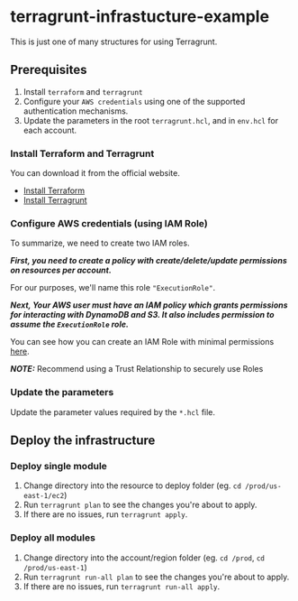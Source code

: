 # terragrunt-infrastucture-example

This is just one of many structures for using Terragrunt.


## Prerequisites

1. Install `terraform` and `terragrunt`
2. Configure your `AWS credentials` using one of the supported authentication mechanisms.
3. Update the parameters in the root `terragrunt.hcl`, and in `env.hcl` for each account.


### Install Terraform and Terragrunt

You can download it from the official website.

* [Install Terraform](https://developer.hashicorp.com/terraform/tutorials/aws-get-started/install-cli)
* [Install Terragrunt](https://terragrunt.gruntwork.io/docs/getting-started/install/)


### Configure AWS credentials (using IAM Role)

To summarize, we need to create two IAM roles.

***First, you need to create a policy with create/delete/update permissions on resources per account.***

For our purposes, we'll name this role `"ExecutionRole"`.


***Next, Your AWS user must have an IAM policy which grants permissions for interacting with DynamoDB and S3. It also includes permission to assume the `ExecutionRole` role.***

You can see how you can create an IAM Role with minimal permissions [here](https://terragrunt.gruntwork.io/docs/features/aws-auth/).

**_NOTE:_** Recommend using a Trust Relationship to securely use Roles


### Update the parameters

Update the parameter values required by the `*.hcl` file.


## Deploy the infrastructure

### Deploy single module

1. Change directory into the resource to deploy folder (eg. `cd /prod/us-east-1/ec2`)
2. Run `terragrunt plan` to see the changes you're about to apply.
3. If there are no issues, run `terragrunt apply`.

### Deploy all modules

1. Change directory into the account/region folder (eg. `cd /prod`, `cd /prod/us-east-1`)
2. Run `terragrunt run-all plan` to see the changes you're about to apply.
3. If there are no issues, run `terragrunt run-all apply`.
